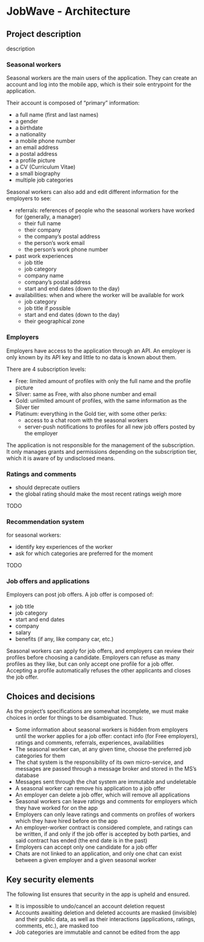 # JobWave - Architecture

## Project description

description

### Seasonal workers

Seasonal workers are the main users of the application. They can create an account and log into the mobile app, which is
their sole entrypoint for the application.

Their account is composed of “primary” information:

- a full name (first and last names)
- a gender
- a birthdate
- a nationality
- a mobile phone number
- an email address
- a postal address
- a profile picture
- a CV (Curriculum Vitae)
- a small biography
- multiple job categories

Seasonal workers can also add and edit different information for the employers to see:

- referrals: references of people who the seasonal workers have worked for (generally, a manager)
  - their full name
  - their company
  - the company’s postal address
  - the person’s work email
  - the person’s work phone number
- past work experiences
  - job title
  - job category
  - company name
  - company’s postal address
  - start and end dates (down to the day)
- availabilities: when and where the worker will be available for work
  - job category
  - job title if possible
  - start and end dates (down to the day)
  - their geographical zone

### Employers

Employers have access to the application through an API. An employer is only known by its API key and little to no data is known about them.

There are 4 subscription levels:

- Free: limited amount of profiles with only the full name and the profile picture
- Silver: same as Free, with also phone number and email
- Gold: unlimited amount of profiles, with the same information as the Silver tier
- Platinum: everything in the Gold tier, with some other perks:
  - access to a chat room with the seasonal workers
  - server-push notifications to profiles for all new job offers posted by the employer

The application is not responsible for the management of the subscription. It only manages grants and permissions depending on the subscription tier, which it is aware of by undisclosed means.

### Ratings and comments

- should deprecate outliers
- the global rating should make the most recent ratings weigh more

TODO

### Recommendation system

for seasonal workers:

- identify key experiences of the worker
- ask for which categories are preferred for the moment

TODO

### Job offers and applications

Employers can post job offers. A job offer is composed of:

- job title
- job category
- start and end dates
- company
- salary
- benefits (if any, like company car, etc.)

Seasonal workers can apply for job offers, and employers can review their profiles before choosing a candidate. Employers can refuse as many profiles as they like, but can only accept one profile for a job offer. Accepting a profile automatically refuses the other applicants and closes the job offer.

## Choices and decisions

As the project’s specifications are somewhat incomplete, we must make choices in order for things to be disambiguated.
Thus:

- Some information about seasonal workers is hidden from employers until the worker applies for a job offer: contact info (for Free employers), ratings and comments, referrals, experiences, availabilities
- The seasonal worker can, at any given time, choose the preferred job categories for them
- The chat system is the responsibility of its own micro-service, and messages are passed through a message broker and
  stored in the MS’s database
- Messages sent through the chat system are immutable and undeletable
- A seasonal worker can remove his application to a job offer
- An employer can delete a job offer, which will remove all applications
- Seasonal workers can leave ratings and comments for employers which they have worked for on the app
- Employers can only leave ratings and comments on profiles of workers which they have hired before on the app
- An employer-worker contract is considered complete, and ratings can be written, if and only if the job offer is accepted
  by both parties, and said contract has ended (the end date is in the past)
- Employers can accept only one candidate for a job offer
- Chats are not linked to an application, and only one chat can exist between a given employer and a given seasonal worker

## Key security elements

The following list ensures that security in the app is upheld and ensured.

- It is impossible to undo/cancel an account deletion request
- Accounts awaiting deletion and deleted accounts are masked (invisible) and their public data, as well as their
  interactions (applications, ratings, comments, etc.), are masked too
- Job categories are immutable and cannot be edited from the app
